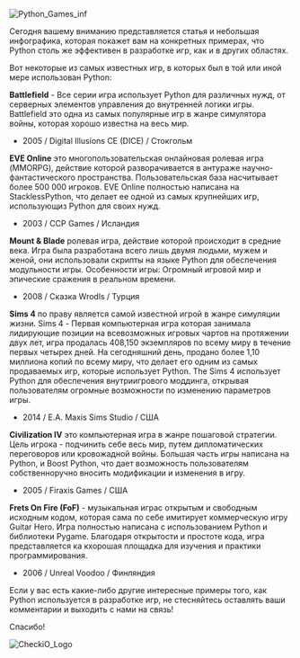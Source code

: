 
![Python_Games_inf](https://checkio.s3.amazonaws.com/blog/share/n_54_copy.png)

Сегодня вашему вниманию представляется статья и небольшая инфографика, которая покажет вам на конкретных примерах,
что Python столь же эффективен в разработке игр, как и в других областях. 

Вот некоторые из самых известныx игр, в которых был в той или иной мере использован Python:

**Battlefield** - Все серии игра использует Python для различных нужд, от серверных элементов управления до внутренней логики игры. 
Battlefield это одна из самых популярные игр в жанре симулятора войны, которая хорошо известна на весь мир.

  - 2005 / Digital Illusions CE (DICE) / Стокгольм

**EVE Online** это многопользовательская онлайновая ролевая игра (MMORPG), действие которой разворачивается в антураже научно-фантастического пространства. 
Пользовательская база  насчитывает более 500 000 игроков. EVE Online полностью написана на StacklessPython, что делает ее одной из самых крупнейших игр, использующиз Python для своих нужд.

  - 2003 / CCP Games / Исландия

**Mount & Blade** ролевая игра, действие которой происходит в средние века. Игра была разработана всего лишь двумя людьми, мужем и женой, они использовали скрипты на языке Python для обеспечения модульности игры. Особенности игры: Огромный игровой мир и эпические сражения в реальном времени.

  - 2008 / Сказка Wrodls / Турция

**Sims 4** по праву является самой известной игрой в жанре симуляции жизни. Sims 4 -  Первая компьютерная игра которая занимала лидирующие позиции на всевозможных игровых чартов на протяжении двух лет, игра продалась 408,150 экземпляров по всему миру в течение первых четырех дней. На сегодняшний день, продано более 1,10 миллиона копий по всему миру, что делает его одним из самых продаваемых игр, которые использует Python. The Sims 4 использует Python для обеспечения внутриигрового моддинга, открывая пользователям огромные возможности по изменению параметров игры.

  - 2014 / Е.А. Maxis Sims Studio / США

**Civilization IV** это компьютерная игра в жанре пошаговой стратегии. Цель игрока - подчинить себе весь мир, путем дипломатических переговоров или кровожадной войны. Большая часть игры написана на Python, и Boost Python, что дает возможность пользователям собственноручно вносить модификации и изменения в игру.

  - 2005 / Firaxis Games / США

**Frets On Fire (FoF)** -  музыкальная играс открытым и свободным исходным кодом, которая сама по себе имитирует коммерческую игру Guitar Hero. Игра полностью написана с использованием Python и библиотеки Pygame. Благодаря открытости и простоте кода, игра представляется ка кхорошая площадка для изучения и практики программирования.

  - 2006 / Unreal Voodoo / Финляндия

Если у вас есть какие-либо другие интересные примеры того, как Python используется в разработке игр, 
не стесняйтесь оставлять ваши комментарии и выходить с нами на связь!

Спасибо!


![CheckiO_Logo](http://upload.wikimedia.org/wikipedia/commons/4/41/CheckiO_Company_Logo.png)
